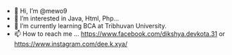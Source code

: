 - 👋 Hi, I’m @mewo9
- 👀 I’m interested in Java, Html, Php...
- 🌱 I’m currently learning BCA at Tribhuvan University.
- 📫 How to reach me ... https://www.facebook.com/dikshya.devkota.31   or   https://www.instagram.com/dee.k.xya/ 

<!---
mewo9/mewo9 is a ✨ special ✨ repository because its `README.md` (this file) appears on your GitHub profile.
You can click the Preview link to take a look at your changes.
--->
